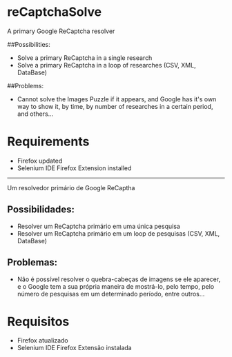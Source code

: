 # reCaptchaSolve
A primary Google ReCaptcha resolver

##Possibilities:
- Solve a primary ReCaptcha in a single research
- Solve a primary ReCaptcha in a loop of researches (CSV, XML, DataBase)

##Problems:
- Cannot solve the Images Puzzle if it appears, and Google has it's own way to show it, by time, by number of researches in a certain period, and others...

# Requirements
- Firefox updated
- Selenium IDE Firefox Extension installed

-------------------------------------------------------------------------------------
Um resolvedor primário de Google ReCaptha

## Possibilidades:
- Resolver um ReCaptcha primário em uma única pesquisa
- Resolver um ReCaptcha primário em um loop de pesquisas (CSV, XML, DataBase)

## Problemas:
- Não é possível resolver o quebra-cabeças de imagens se ele aparecer, e o Google tem a sua própria maneira de mostrá-lo, pelo tempo, pelo número de pesquisas em um determinado período, entre outros...

# Requisitos
- Firefox atualizado
- Selenium IDE Firefox Extensão instalada
